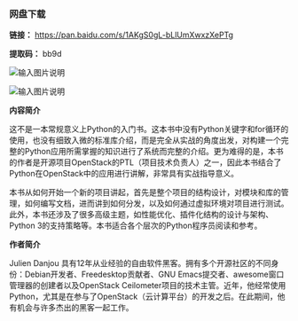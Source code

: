 ### 网盘下载

**链接：** https://pan.baidu.com/s/1AKgS0gL-bLlUmXwxzXePTg 

**提取码：** bb9d

![输入图片说明](https://images.gitee.com/uploads/images/2020/0826/101549_730410df_7785827.jpeg "图怪兽_6019894cc394ad904689234b6cf6b4c7_99096.jpg")

![输入图片说明](https://images.gitee.com/uploads/images/2020/0709/185444_5a48f230_7785827.png "屏幕截图.png")

 **内容简介** 

这不是一本常规意义上Python的入门书。这本书中没有Python关键字和for循环的使用，也没有细致入微的标准库介绍，而是完全从实战的角度出发，对构建一个完整的Python应用所需掌握的知识进行了系统而完整的介绍。更为难得的是，本书的作者是开源项目OpenStack的PTL（项目技术负责人）之一，因此本书结合了Python在OpenStack中的应用进行讲解，非常具有实战指导意义。

本书从如何开始一个新的项目讲起，首先是整个项目的结构设计，对模块和库的管理，如何编写文档，进而讲到如何分发，以及如何通过虚拟环境对项目进行测试。此外，本书还涉及了很多高级主题，如性能优化、插件化结构的设计与架构、Python 3的支持策略等。本书适合各个层次的Python程序员阅读和参考。

 **作者简介** 

Julien Danjou 具有12年从业经验的自由软件黑客。拥有多个开源社区的不同身份：Debian开发者、Freedesktop贡献者、GNU Emacs提交者、awesome窗口管理器的创建者以及OpenStack Ceilometer项目的技术主管。近年，他经常使用Python，尤其是在参与了OpenStack（云计算平台）的开发之后。在此期间，他有机会与许多杰出的黑客一起工作。
